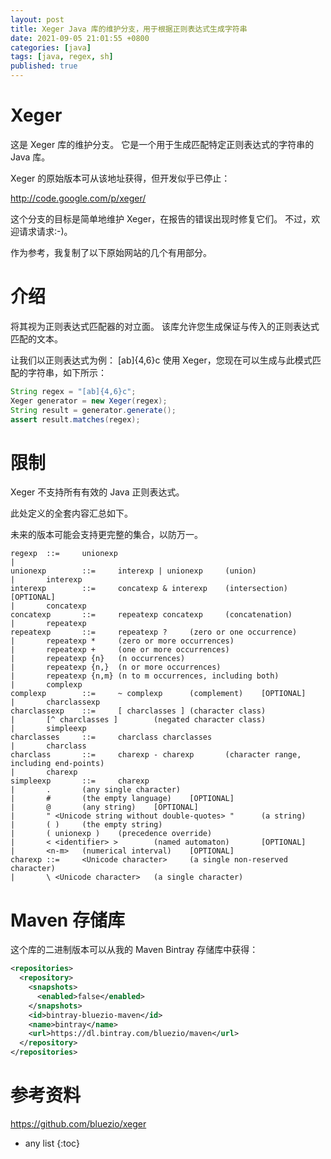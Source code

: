 ```yaml
---
layout: post
title: Xeger Java 库的维护分支，用于根据正则表达式生成字符串
date: 2021-09-05 21:01:55 +0800
categories: [java]
tags: [java, regex, sh]
published: true
---
```


# Xeger

这是 Xeger 库的维护分支。 它是一个用于生成匹配特定正则表达式的字符串的 Java 库。 

Xeger 的原始版本可从该地址获得，但开发似乎已停止：

http://code.google.com/p/xeger/

这个分支的目标是简单地维护 Xeger，在报告的错误出现时修复它们。 不过，欢迎请求请求:-)。

作为参考，我复制了以下原始网站的几个有用部分。

# 介绍

将其视为正则表达式匹配器的对立面。 该库允许您生成保证与传入的正则表达式匹配的文本。

让我们以正则表达式为例： [ab]{4,6}c 使用 Xeger，您现在可以生成与此模式匹配的字符串，如下所示：

```java
String regex = "[ab]{4,6}c";
Xeger generator = new Xeger(regex);
String result = generator.generate();
assert result.matches(regex);
```

# 限制

Xeger 不支持所有有效的 Java 正则表达式。 

此处定义的全套内容汇总如下。 

未来的版本可能会支持更完整的集合，以防万一。

```
regexp  ::=     unionexp                
|                       
unionexp        ::=     interexp | unionexp     (union) 
|       interexp                
interexp        ::=     concatexp & interexp    (intersection)  [OPTIONAL]
|       concatexp               
concatexp       ::=     repeatexp concatexp     (concatenation) 
|       repeatexp               
repeatexp       ::=     repeatexp ?     (zero or one occurrence)        
|       repeatexp *     (zero or more occurrences)      
|       repeatexp +     (one or more occurrences)       
|       repeatexp {n}   (n occurrences) 
|       repeatexp {n,}  (n or more occurrences) 
|       repeatexp {n,m} (n to m occurrences, including both)    
|       complexp                
complexp        ::=     ~ complexp      (complement)    [OPTIONAL]
|       charclassexp            
charclassexp    ::=     [ charclasses ] (character class)       
|       [^ charclasses ]        (negated character class)       
|       simpleexp               
charclasses     ::=     charclass charclasses           
|       charclass               
charclass       ::=     charexp - charexp       (character range, including end-points) 
|       charexp         
simpleexp       ::=     charexp         
|       .       (any single character)  
|       #       (the empty language)    [OPTIONAL]
|       @       (any string)    [OPTIONAL]
|       " <Unicode string without double-quotes> "      (a string)      
|       ( )     (the empty string)      
|       ( unionexp )    (precedence override)   
|       < <identifier> >        (named automaton)       [OPTIONAL]
|       <n-m>   (numerical interval)    [OPTIONAL]
charexp ::=     <Unicode character>     (a single non-reserved character)       
|       \ <Unicode character>   (a single character)
```


# Maven 存储库

这个库的二进制版本可以从我的 Maven Bintray 存储库中获得：

```xml
<repositories>
  <repository>
    <snapshots>
      <enabled>false</enabled>
    </snapshots>
    <id>bintray-bluezio-maven</id>
    <name>bintray</name>
    <url>https://dl.bintray.com/bluezio/maven</url>
  </repository>
</repositories>
```

# 参考资料

https://github.com/bluezio/xeger

* any list
{:toc}